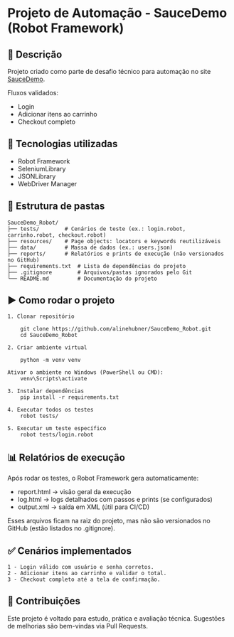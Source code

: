 # Projeto de Automação - SauceDemo (Robot Framework)

## 📌 Descrição
Projeto criado como parte de desafio técnico para automação no site [SauceDemo](https://www.saucedemo.com/).

Fluxos validados:
- Login
- Adicionar itens ao carrinho
- Checkout completo


## 🚀 Tecnologias utilizadas
- Robot Framework
- SeleniumLibrary
- JSONLibrary
- WebDriver Manager


## 📂 Estrutura de pastas
```
SauceDemo_Robot/
├── tests/        # Cenários de teste (ex.: login.robot, carrinho.robot, checkout.robot)
├── resources/    # Page objects: locators e keywords reutilizáveis
├── data/         # Massa de dados (ex.: users.json)
├── reports/      # Relatórios e prints de execução (não versionados no GitHub)
├── requirements.txt  # Lista de dependências do projeto
├── .gitignore        # Arquivos/pastas ignorados pelo Git
└── README.md         # Documentação do projeto
```

## ▶️ Como rodar o projeto
```
1. Clonar repositório

    git clone https://github.com/alinehubner/SauceDemo_Robot.git
    cd SauceDemo_Robot

2. Criar ambiente virtual

    python -m venv venv

Ativar o ambiente no Windows (PowerShell ou CMD):
    venv\Scripts\activate

3. Instalar dependências
    pip install -r requirements.txt

4. Executar todos os testes
    robot tests/

5. Executar um teste específico
    robot tests/login.robot
```

## 📊 Relatórios de execução
Após rodar os testes, o Robot Framework gera automaticamente:

- report.html → visão geral da execução
- log.html → logs detalhados com passos e prints (se configurados)
- output.xml → saída em XML (útil para CI/CD)

Esses arquivos ficam na raiz do projeto, mas não são versionados no GitHub (estão listados no .gitignore).


## ✅ Cenários implementados
```
1 - Login válido com usuário e senha corretos.
2 - Adicionar itens ao carrinho e validar o total.
3 - Checkout completo até a tela de confirmação.
```

## 🤝 Contribuições

Este projeto é voltado para estudo, prática e avaliação técnica.
Sugestões de melhorias são bem-vindas via Pull Requests.